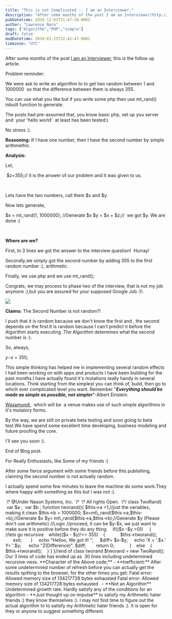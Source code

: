 ```yaml
---
title: "This is not Complicated :: I am an Interviewer."
description: "After some months of the post I am an Interviewer(http://njielitumbe.livejournal.com/1345.html), this is the follow up article."
pubDatetime: 2010-12-03T21:47:58.000Z
author: "Lawrence Nara"
tags: ["Algorithm","PHP","simple"]
draft: false
modDatetime: 2019-03-25T22:42:47.000Z
timezone: "UTC"
---
```


After some months of the post [I am an Interviewer](http://njielitumbe.livejournal.com/1345.html), this is the follow up article.

Problem reminder:

We were ask to write an algorithm to to get two random between 1 and 1000000  so that the difference between them is always 355.

You can use what you like but if you write some php then use mt\_rand() inbuilt function to generate.

The posts had pre-assumed that, you know basic php, set up you server and  your 'hello world'  at least has been tested:)

No stress :).

**Reasoning:** If I have one number, then I have the second number by simple arithmethic.

**Analysis:**

Let,

 $z=355;// it is the answer of our problem and it was given to us.

 

Lets have the two numbers, call them $x and $y.

Now lets generate,

$x = mt\_rand(1, 1000000); //Generate $x
$y = $x + $z;//  we got $y. We are done :) 

 

**Where are we?**

First, In 3 lines we got the answer to the interview question!  Hurray!

Secondly,we simply got the second number by adding 355 to the first random number :), arithmetic.

Finally, we use php and we use mt\_rand();

Congrats, we may process to phase two of the interview, that is not my job anymore :),but you are assured for your supposed Google Job :)!.

[![](http://www.job-interview-techniques.com/Graphics/June08_JobInterview_Cover.jpg)](http://www.job-interview-techniques.com/Graphics/June08_JobInterview_Cover.jpg)

**Claims:** The Second Number is not random?!

I push that it is random because we don't know the first and , the second depends on the first.It is random because I can't predict it before the Algorithm starts executing .The Algorithm determines what the second number is :).

So, always,

$y-$x = 355;

This simple thinking has helped me in implementing several random effects I had been working on with apps and products I have been building for the past months.I have actually found it's mutations really handy in several locations. Think starting from the simplest you can think of, build, then go to which ever complicated level you want. Remember "***Everything should be made as simple as possible, not simpler***"-Albert Einstein.

[Wasamundi](http://www.wasamundi.com/),  which will be  a venue makes use of such simple algorithms in it's mutatory forms.

By the way, we are still on private beta testing and soon going to beta test.We have spend some excellent time developing, business modeling and future proofing the core.

I'll see you soon :).

End of Blog post.

For Really Enthusiasts, like Some of my friends :)

After some fierce argument with some friends before this publishing, claiming the second number is not actually random.

I actually spend some few minutes to leave the machine do some work.They where happy with something as this but I was not :).

<?php

/\*\*
 \* Description : Function to generate two random numbers so that the difference is always 355.
 \*
 \* @author Njie Litumbe .L. Nara <njielitumbe@gmail.com><njielitumbe.blogspot.com>
 \* @Under Nason Systems, Inc. <www.nasaonsystems.com>
 \*
 \* All rights Open.
 \*/

class TwoRand{


 var $a ;
 var $b ;

function tworand(){
$this->a =1;//just the variables, making it clean
$this->b = 1000000;

$x=mt\_rand($this->a,$this->b);//Generate $x
$y= mt\_rand($this->a,$this->b);//Generate $y (Please don't use arithmetic)

//Logic

//proceed, it can be $y-$x, we just want to make sure it is positive before they do any thing
    if(($x -$y >0))
    {
    
    //lets go recursive

   while(($x - $y)!== 355)
   {  
          $this->tworand();
          exit;
      }
          echo "Helloo, We got it! ";
          $diff= $x-$y;
          echo 'X = '.$x.' Y= '.$y;  
          echo "Z(Difference)". $diff;    
          return 0;
    
    
   }
   else
   {
         $this->tworand();
   }

}

}//end of class tworand

$tworand = new TwoRand();

Our 3 lines of code has ended up as  30 lines including undetermined recursive-ness. **Character of the Above code;**

-   **Inefficient:**

After some undetermined number of refresh before you can actually get the results spitting to the browser, for the other times you get:

Fatal error: Allowed memory size of 134217728 bytes exhausted

Fatal error: Allowed memory size of 134217728 bytes exhausted

 

-   **Not an Algorithm**

Undetermined growth rate. Hardly satisfy any of the conditions for an algorithm

-   **Just thought up on impulse** to satisfy my Arithmetic hater friends :) they know themselves :).

I may not find time to figure out the actual algorithm to to satisfy my Arithmetic hater friends :). It is open for they or anyone to suggest something different.